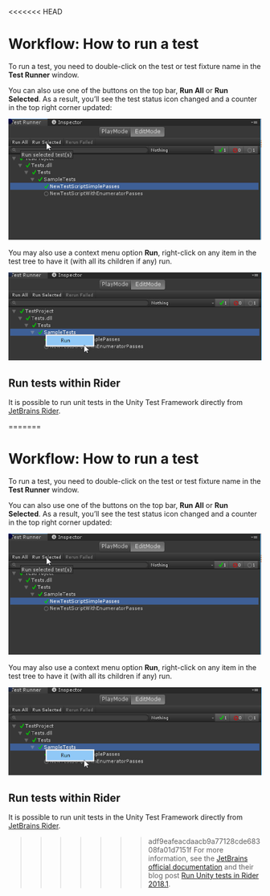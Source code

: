 <<<<<<< HEAD
# Workflow: How to run a test

To run a test, you need to double-click on the test or test fixture name in the **Test Runner** window.

You can also use one of the buttons on the top bar, **Run All** or **Run Selected**. As a result, you’ll see the test status icon changed and a counter in the top right corner updated:

![EditMode Run Test](./images/editmode-run-test.png)

You may also use a context menu option **Run**, right-click on any item in the test tree to have it (with all its children if any) run. 

![EditMode Run Tests](./images/editmode-run-tests.png)



## Run tests within Rider

It is possible to run unit tests in the Unity Test Framework directly from [JetBrains Rider](https://www.jetbrains.com/rider/). 

=======
# Workflow: How to run a test

To run a test, you need to double-click on the test or test fixture name in the **Test Runner** window.

You can also use one of the buttons on the top bar, **Run All** or **Run Selected**. As a result, you’ll see the test status icon changed and a counter in the top right corner updated:

![EditMode Run Test](./images/editmode-run-test.png)

You may also use a context menu option **Run**, right-click on any item in the test tree to have it (with all its children if any) run. 

![EditMode Run Tests](./images/editmode-run-tests.png)



## Run tests within Rider

It is possible to run unit tests in the Unity Test Framework directly from [JetBrains Rider](https://www.jetbrains.com/rider/). 

>>>>>>> adf9eafeacdaacb9a77128cde68308fa01d7151f
For more information, see the [JetBrains official documentation](https://www.jetbrains.com/help/rider/Running_and_Debugging_Unity_Tests.html) and their blog post [Run Unity tests in Rider 2018.1](https://blog.jetbrains.com/dotnet/2018/04/18/run-unity-tests-rider-2018-1/).
